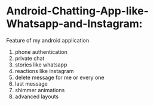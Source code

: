 # Android-Chatting-App-like-Whatsapp-and-Instagram:

Feature of my android application
1) phone authentication
2) private chat 
3) stories like whatsapp 
4) reactions like instagram 
5) delete message for me or every one  
6) last message 
7) shimmer animations 
8) advanced layouts
